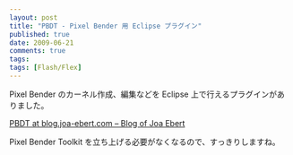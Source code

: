 ```yaml
---
layout: post
title: "PBDT - Pixel Bender 用 Eclipse プラグイン"
published: true
date: 2009-06-21
comments: true
tags:
tags: [Flash/Flex]
---
```


Pixel Bender のカーネル作成、編集などを Eclipse 上で行えるプラグインがありました。

[PBDT at blog.joa-ebert.com – Blog of Joa Ebert](http://blog.joa-ebert.com/pbdt/)

Pixel Bender Toolkit を立ち上げる必要がなくなるので、すっきりしますね。
